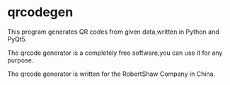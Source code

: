 # qrcodegen
This program generates QR codes from given data,written in Python and PyQt5.

The qrcode generator is a completely free software,you can use it for any purpose.

The qrcode generator is written for the RobertShaw Company in China.